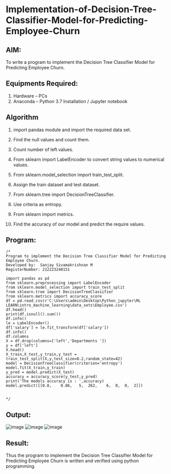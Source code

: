 # Implementation-of-Decision-Tree-Classifier-Model-for-Predicting-Employee-Churn

## AIM:
To write a program to implement the Decision Tree Classifier Model for Predicting Employee Churn.

## Equipments Required:
1. Hardware – PCs
2. Anaconda – Python 3.7 Installation / Jupyter notebook

## Algorithm
1. import pandas module and import the required data set.

2. Find the null values and count them.

3. Count number of left values.

4. From sklearn import LabelEncoder to convert string values to numerical values.

5. From sklearn.model_selection import train_test_split.

6. Assign the train dataset and test dataset.

7. From sklearn.tree import DecisionTreeClassifier.

8. Use criteria as entropy.

9. From sklearn import metrics.

10. Find the accuracy of our model and predict the require values.

## Program:
```
/*
Program to implement the Decision Tree Classifier Model for Predicting Employee Churn.
Developed by:  Sanjay Sivamakrishnan M
RegisterNumber: 212223240151

import pandas as pd 
from sklearn.preprocessing import LabelEncoder
from sklearn.model_selection import train_test_split
from sklearn.tree import DecisionTreeClassifier
from sklearn.metrics import accuracy_score
df = pd.read_csv(r'C:\Users\admin\Desktop\Python_jupyter\ML LEARN\intro_machine_learning\data_sets\Employee.csv')
df.head()
print(df.isnull().sum())
df.info()
le = LabelEncoder()
df['salary'] = le.fit_transform(df['salary'])
df.info()
df.columns
X = df.drop(columns=['left','Departments '])
y = df['left']
X.head()
X_train,X_test,y_train,y_test = train_test_split(X,y,test_size=0.2,random_state=42)
model = DecisionTreeClassifier(criterion='entropy')
model.fit(X_train,y_train)
y_pred = model.predict(X_test)
accuracy = accuracy_score(y_test,y_pred)
print('The models accuracy is : ',accuracy)
model.predict([[0.8,	0.86,	5,	262,	6,	0,	0,	2]])


*/
```

## Output:

![image](https://github.com/user-attachments/assets/d65006d5-f4f3-408d-aa7d-b8803a80e045)
![image](https://github.com/user-attachments/assets/51d53895-b35e-47c0-a886-eb712637c056)
![image](https://github.com/user-attachments/assets/10bb6e01-dc1b-4e39-bc1b-96a50542cf00)



## Result:
Thus the program to implement the  Decision Tree Classifier Model for Predicting Employee Churn is written and verified using python programming.
